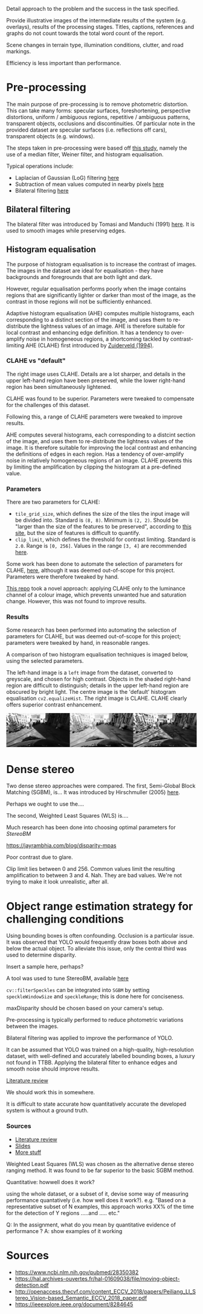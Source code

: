 Detail approach to the problem and the success in the task specified.

Provide illustrative images of the intermediate results of the system (e.g. overlays), results of the processing stages.
Titles, captions, references and graphs do not count towards the total word count of the report.

Scene changes in terrain type, illumination conditions, clutter, and road markings.

Efficiency is less important than performance.

# Pre-processing

The main purpose of pre-processing is to remove photometric distortion. This can take many forms: specular surfaces,
foreshortening, perspective distortions, uniform / ambiguous regions, repetitive / ambiguous patterns, transparent objects,
occlusions and discontinuities. Of particular note in the provided dataset are specular surfaces 
(i.e. reflections off cars), transparent objects (e.g. windows).

The steps taken in pre-processing were based off [this study](https://ieeexplore.ieee.org/document/8284645),
namely the use of a median filter, Weiner filter, and histogram equalisation.

Typical operations include:
* Laplacian of Gaussian (LoG) filtering [here](https://www.ri.cmu.edu/publications/dehttps://docs.opencv.org/2.4/modules/imgproc/doc/histograms.html?highlight=equalizehist#equalizehistvelopment-of-a-video-rate-stereo-machine-2/)
* Subtraction of mean values computed in nearby pixels [here](https://www.researchgate.net/publication/228359300_Real_time_correlation-based_stereo_algorithm_implementations_and_application)
* Bilateral filtering [here](https://www-robotics.jpl.nasa.gov/publications/Adnan_Ansar/3dpvt.pdf)

## Bilateral filtering

The bilateral filter was introduced by Tomasi and Manduchi (1991) [here](https://users.soe.ucsc.edu/~manduchi/Papers/ICCV98.pdf).
It is used to smooth images while preserving edges.

## Histogram equalisation

The purpose of histogram equalisation is to increase the contrast of images. The images in the dataset
are ideal for equalisation - they have backgrounds and foregrounds that are both light and dark.

However, regular equalisation performs poorly when the image contains regions that are significantly lighter or darker 
than most of the image, as the contrast in those regions will not be sufficiently enhanced. 

Adaptive histogram equalisation (AHE) computes multiple histograms, each corresponding to a distinct section of the image,
and uses them to re-distribute the lightness values of an image. AHE is therefore suitable for local contrast and 
enhancing edge definition. It has a tendency to over-amplify noise in homogeneous regions, a shortcoming tackled
by contrast-limiting AHE (CLAHE) first introduced by [Zuiderveld (1994)](https://dl.acm.org/citation.cfm?id=180940).

### CLAHE vs "default"

The right image uses CLAHE. Details are a lot sharper, and details in the upper left-hand
region have been preserved, while the lower right-hand region has been simultaneously lightened.

CLAHE was found to be superior. Parameters were tweaked to compensate for the challenges of this dataset.

Following this, a range of CLAHE parameters were tweaked to improve results. 

AHE computes several histograms, each corresponding to a distcint section of the image,
and uses them to re-distribute the lightness values of the image.
It is therefore suitable for improving the local contrast and enhancing the definitions of edges 
in each region. Has a tendency of over-amplify noise in relatively
homogeneous regions of an image. CLAHE prevents this by limiting the amplification
by clipping the histogram at a pre-defined value.  

### Parameters

There are two parameters for CLAHE: 
* `tile_grid_size`, which defines the size of the tiles the input image will be divided into. Standard is `(8, 8)`. Minimum is `(2, 2)`.
Should be "larger than the size of the features to be preserved", according to [this site](https://imagej.net/Enhance_Local_Contrast_(CLAHE)),
but the size of features is difficult to quantify.
* `clip_limit`, which defines the threshold for contrast limiting. Standard is `2.0`. Range is `[0, 256]`.
Values in the range `[3, 4]` are recommended [here](https://en.wikipedia.org/wiki/Adaptive_histogram_equalization#Contrast_Limited_AHE).

Some work has been done to automate the selection of parameters for CLAHE, [here](https://pdfs.semanticscholar.org/dc4d/eadb948bb4a1b06d4745f804a49d72f5b19e.pdf),
although it was deemed out-of-scope for this project. Parameters were therefore tweaked by hand.

[This repo](https://github.com/YuAo/Accelerated-CLAHE) took a novel approach: applying CLAHE only to the luminance
channel of a colour image, which prevents unwanted hue and saturation change. However, this was not found to improve results.

### Results
Some research has been performed into automating the selection of parameters for CLAHE, but was deemed out-of-scope for this
project; parameters were tweaked by hand, in reasonable ranges. 


A comparison of two histogram equalisation techniques is imaged below, using the selected parameters. 

The left-hand image is a `left` image from the dataset, converted to greyscale, and chosen for high contrast.
Objects in the shaded right-hand region are difficult to distinguish; details in the upper left-hand region are obscured by bright light.
The centre image is the 'default' histogram equalisation `cv2.equalizeHist`. The right image is CLAHE. CLAHE clearly
offers superior contrast enhancement.

![A comparison of CLAHE and histogram equalisation](output/tests/histogram_comparison.png)


# Dense stereo

Two dense stereo approaches were compared. The first, Semi-Global Block Matching (SGBM), is...
It was introduced by Hirschmuller (2005) [here](https://ieeexplore.ieee.org/document/1467526). 

Perhaps we ought to use the....





The second, Weighted Least Squares (WLS) is....

Much research has been done into choosing optimal parameters for *StereoBM*

https://jayrambhia.com/blog/disparity-mpas

Poor contrast due to glare.



Clip limit lies between 0 and 256. Common values limit the resulting amplification to between 3 and 4.
Nah. They are bad values. We're not trying to make it look unrealistic, after all.

# Object range estimation strategy for challenging conditions

Using bounding boxes is often confounding. Occlusion is a particular issue. It was observed that YOLO would
frequently draw boxes both above and below the actual object. To alleviate this issue, only the central third
was used to determine disparity.

Insert a sample here, perhaps?
 

A tool was used to tune StereoBM, available [here](https://github.com/vmarquet/opencv-disparity-map-tuner)

`cv::filterSpeckles` can be integrated into `SGBM` by setting `speckleWindowSize` and `speckleRange`; this is done here
for conciseness. 

maxDisparity should be chosen based on your camera's setup.

Pre-processing is typically performed to reduce photometric variations between the images.

Bilateral filtering was applied to improve the performance of YOLO.

It can be assumed that YOLO was trained on a high-quality, high-resolution dataset, with well-defined and accurately 
labelled bounding boxes, a luxury not found in TTBB. Applying the bilateral filter to enhance edges and smooth noise
should improve results.

[Literature review](https://www.hindawi.com/journals/js/2016/8742920/)

We should work this in somewhere.

It is difficult to state accurate how quantitatively accurate the developed system is without a ground truth.

### Sources

* [Literature review](https://www.hindawi.com/journals/js/2016/8742920/)
* [Slides](http://vision.deis.unibo.it/~smatt/Seminars/StereoVision.pdf)
* [More stuff](https://www.intechopen.com/online-first/efficient-depth-estimation-using-sparse-stereo-vision-with-other-perception-techniques)


Weighted Least Squares (WLS) was chosen as the alternative dense stereo ranging method.
It was found to be far superior to the basic SGBM method.

Quantitative: howwell does it work?

using the whole dataset, or a subset of it, devise some way of measuring performance quantatively 
(i.e. how well does it work?).  e.g. "Based on a representative subset of N examples, this approach works XX% of the time for the detection of Y regions .....and ..... etc."

Q: In the assignment, what do you mean by quantitative evidence of performance ?
A: show examples of it working

# Sources
* https://www.ncbi.nlm.nih.gov/pubmed/28350382
* https://hal.archives-ouvertes.fr/hal-01609038/file/moving-object-detection.pdf
* http://openaccess.thecvf.com/content_ECCV_2018/papers/Peiliang_LI_Stereo_Vision-based_Semantic_ECCV_2018_paper.pdf
* https://ieeexplore.ieee.org/document/8284645
